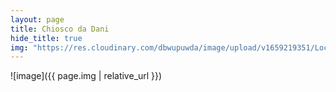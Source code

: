 ```yaml
---
layout: page
title: Chiosco da Dani
hide_title: true
img: "https://res.cloudinary.com/dbwupuwda/image/upload/v1659219351/Locali/dadani.png"
---
```


![image]({{ page.img | relative_url }})
